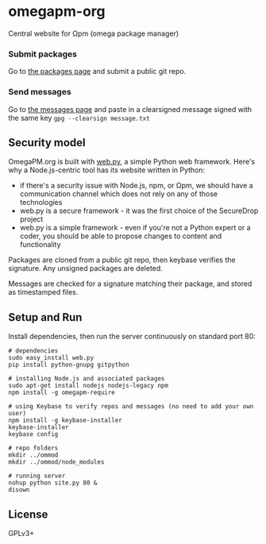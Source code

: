 # omegapm-org

Central website for Ωpm (omega package manager)

### Submit packages

Go to <a href="http://omegapm.org/packages">the packages page</a> and submit a public git repo.

### Send messages

Go to <a href="http://omegapm.org/sign">the messages page</a> and paste in a clearsigned message
signed with the same key ```gpg --clearsign message.txt```

## Security model

OmegaPM.org is built with <a href="http://webpy.org">web.py</a>, a simple Python web framework.
Here's why a Node.js-centric tool has its website written in Python:

- if there's a security issue with Node.js, npm, or Ωpm, we should have a communication channel which does not rely on any of those technologies
- web.py is a secure framework - it was the first choice of the SecureDrop project
- web.py is a simple framework - even if you're not a Python expert or a coder, you should be able to propose changes to content and functionality

Packages are cloned from a public git repo, then keybase verifies the signature. Any unsigned packages are deleted.

Messages are checked for a signature matching their package, and stored as timestamped files.


## Setup and Run

Install dependencies, then run the server continuously on standard port 80:

```
# dependencies
sudo easy_install web.py
pip install python-gnupg gitpython

# installing Node.js and associated packages
sudo apt-get install nodejs nodejs-legacy npm
npm install -g omegapm-require

# using Keybase to verify repos and messages (no need to add your own user)
npm install -g keybase-installer
keybase-installer
keybase config

# repo folders
mkdir ../ommod
mkdir ../ommod/node_modules

# running server
nohup python site.py 80 &
disown
```

## License

GPLv3+
